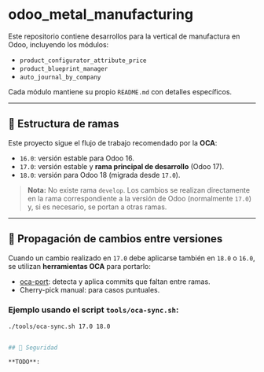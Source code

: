 # odoo_metal_manufacturing

Este repositorio contiene desarrollos para la vertical de manufactura en Odoo, incluyendo los módulos:

- `product_configurator_attribute_price`
- `product_blueprint_manager`
- `auto_journal_by_company`

Cada módulo mantiene su propio `README.md` con detalles específicos.

---

## 🌳 Estructura de ramas

Este proyecto sigue el flujo de trabajo recomendado por la **OCA**:

- `16.0`: versión estable para Odoo 16.
- `17.0`: versión estable y **rama principal de desarrollo** (Odoo 17).
- `18.0`: versión para Odoo 18 (migrada desde `17.0`).

> **Nota:** No existe rama `develop`. Los cambios se realizan directamente en la rama correspondiente a la versión de Odoo (normalmente `17.0`) y, si es necesario, se portan a otras ramas.

---

## 🔄 Propagación de cambios entre versiones

Cuando un cambio realizado en `17.0` debe aplicarse también en `18.0` o `16.0`, se utilizan **herramientas OCA** para portarlo:

- [oca-port](https://github.com/OCA/oca-port): detecta y aplica commits que faltan entre ramas.
- Cherry-pick manual: para casos puntuales.

### **Ejemplo usando el script `tools/oca-sync.sh`:**
```bash
./tools/oca-sync.sh 17.0 18.0


## 🚨 Seguridad

**TODO**:
